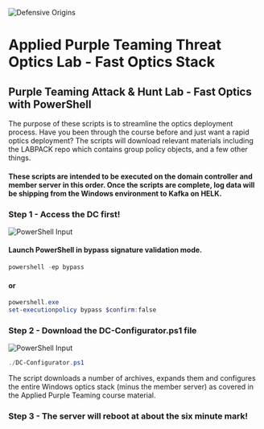 
![Defensive Origins](https://defensiveorigins.com/wp-content/uploads/2020/05/defensive-origins-header-6-1536x760.png)

# Applied Purple Teaming Threat Optics Lab - Fast Optics Stack 
## Purple Teaming Attack &amp; Hunt Lab - Fast Optics with PowerShell

The purpose of these scripts is to streamline the optics deployment process. Have you been through the course before and just want a rapid optics deployment? The scripts will download relevant materials including the LABPACK repo which contains group policy objects, and a few other things. 

#### These scripts are intended to be executed on the domain controller and member server in this order. Once the scripts are complete, log data will be shipping from the Windows environment to Kafka on HELK. 

### Step 1 - Access the DC first!
![PowerShell Input][PowershellInput]
#### Launch PowerShell in bypass signature validation mode.

```powershell
powershell -ep bypass
```
#### or 
```powershell
powershell.exe
set-executionpolicy bypass $confirm:false
```

### Step 2 - Download the DC-Configurator.ps1 file
![PowerShell Input][PowershellInput]
```powershell
./DC-Configurator.ps1
```

The script downloads a number of archives, expands them and configures the entire Windows optics stack (minus the member server) as covered in the Applied Purple Teaming course material.

### Step 3 - The server will reboot at about the six minute mark!


  [PowershellInput]:https://img.shields.io/badge/Powershell-Input-green.svg?style=flat-sware
